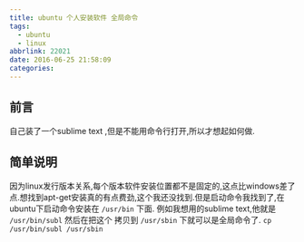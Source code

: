 ```yaml
---
title: ubuntu 个人安装软件 全局命令
tags:
  - ubuntu
  - linux
abbrlink: 22021
date: 2016-06-25 21:58:09
categories:
---
```


## 前言
  自己装了一个sublime text ,但是不能用命令行打开,所以才想起如何做.
  
## 简单说明
  因为linux发行版本关系,每个版本软件安装位置都不是固定的,这点比windows差了点.想找到apt-get安装真的有点费劲,这个我还没找到.但是启动命令我找到了,在ubuntu下启动命令安装在 `/usr/bin` 下面. 例如我想用的sublime text,他就是 `/usr/bin/subl`  然后在把这个 拷贝到 `/usr/sbin` 下就可以是全局命令了.
`cp /usr/bin/subl /usr/sbin`  
